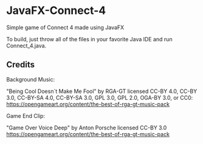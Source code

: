 # JavaFX-Connect-4
Simple game of Connect 4 made using JavaFX

To build, just throw all of the files in your favorite Java IDE and run Connect_4.java.
## Credits
Background Music:

"Being Cool Doesn`t Make Me Fool" by RGA-GT licensed CC-BY 4.0, CC-BY 3.0, CC-BY-SA 4.0, CC-BY-SA 3.0, GPL 3.0, GPL 2.0, OGA-BY 3.0, or CC0: https://opengameart.org/content/the-best-of-rga-gt-music-pack

Game End Clip:

"Game Over Voice Deep" by Anton Porsche licensed CC-BY 3.0 https://opengameart.org/content/the-best-of-rga-gt-music-pack
